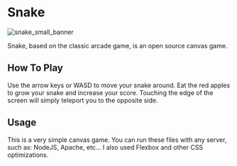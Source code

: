 # Snake
![snake_small_banner](https://user-images.githubusercontent.com/25538372/60645063-b29a6a00-9e05-11e9-83ef-68e71e7ab99b.png)

Snake, based on the classic arcade game, is an open source canvas game.


## How To Play
Use the arrow keys or WASD to move your snake around. Eat the red apples to grow your snake and increase your score. Touching the edge of the screen will simply teleport you to the opposite side.

## Usage
This is a very simple canvas game. You can run these files with any server, such as: NodeJS, Apache, etc... I also used Flexbox and other CSS optimizations.
